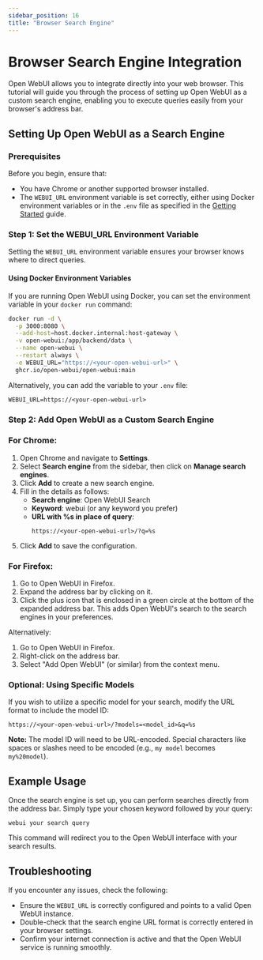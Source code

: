 ```yaml
---
sidebar_position: 16
title: "Browser Search Engine"
---
```


# Browser Search Engine Integration

Open WebUI allows you to integrate directly into your web browser. This tutorial will guide you through the process of setting up Open WebUI as a custom search engine, enabling you to execute queries easily from your browser's address bar.

## Setting Up Open WebUI as a Search Engine

### Prerequisites

Before you begin, ensure that:

- You have Chrome or another supported browser installed.
- The `WEBUI_URL` environment variable is set correctly, either using Docker environment variables or in the `.env` file as specified in the [Getting Started](/getting-started/advanced-topics/EnvConfig) guide.

### Step 1: Set the WEBUI_URL Environment Variable

Setting the `WEBUI_URL` environment variable ensures your browser knows where to direct queries.

#### Using Docker Environment Variables

If you are running Open WebUI using Docker, you can set the environment variable in your `docker run` command:

```bash
docker run -d \
  -p 3000:8080 \
  --add-host=host.docker.internal:host-gateway \
  -v open-webui:/app/backend/data \
  --name open-webui \
  --restart always \
  -e WEBUI_URL="https://<your-open-webui-url>" \
  ghcr.io/open-webui/open-webui:main
```

Alternatively, you can add the variable to your `.env` file:

```plaintext
WEBUI_URL=https://<your-open-webui-url>
```

### Step 2: Add Open WebUI as a Custom Search Engine

### For Chrome:

1. Open Chrome and navigate to **Settings**.
2. Select **Search engine** from the sidebar, then click on **Manage search engines**.
3. Click **Add** to create a new search engine.
4. Fill in the details as follows:
    - **Search engine**: Open WebUI Search
    - **Keyword**: webui (or any keyword you prefer)
    - **URL with %s in place of query**: 
      ```
      https://<your-open-webui-url>/?q=%s
      ```
5. Click **Add** to save the configuration.

### For Firefox:

1. Go to Open WebUI in Firefox.
2. Expand the address bar by clicking on it.
3. Click the plus icon that is enclosed in a green circle at the bottom of the expanded address bar. This adds Open WebUI's search to the search engines in your preferences.

Alternatively:
1. Go to Open WebUI in Firefox.
2. Right-click on the address bar.
3. Select "Add Open WebUI" (or similar) from the context menu.

### Optional: Using Specific Models

If you wish to utilize a specific model for your search, modify the URL format to include the model ID:

```
https://<your-open-webui-url>/?models=<model_id>&q=%s
```

**Note:** The model ID will need to be URL-encoded. Special characters like spaces or slashes need to be encoded (e.g., `my model` becomes `my%20model`).

## Example Usage

Once the search engine is set up, you can perform searches directly from the address bar. Simply type your chosen keyword followed by your query:

```
webui your search query
```

This command will redirect you to the Open WebUI interface with your search results.

## Troubleshooting

If you encounter any issues, check the following:

- Ensure the `WEBUI_URL` is correctly configured and points to a valid Open WebUI instance.
- Double-check that the search engine URL format is correctly entered in your browser settings.
- Confirm your internet connection is active and that the Open WebUI service is running smoothly.

